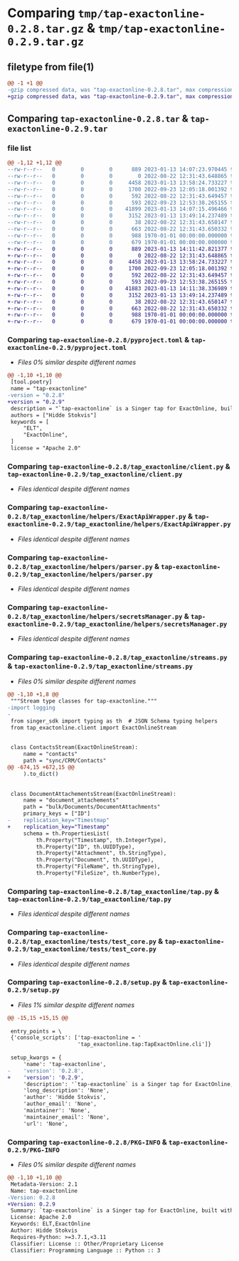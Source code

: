 # Comparing `tmp/tap-exactonline-0.2.8.tar.gz` & `tmp/tap-exactonline-0.2.9.tar.gz`

## filetype from file(1)

```diff
@@ -1 +1 @@
-gzip compressed data, was "tap-exactonline-0.2.8.tar", max compression
+gzip compressed data, was "tap-exactonline-0.2.9.tar", max compression
```

## Comparing `tap-exactonline-0.2.8.tar` & `tap-exactonline-0.2.9.tar`

### file list

```diff
@@ -1,12 +1,12 @@
--rw-r--r--   0        0        0      889 2023-01-13 14:07:23.970445 tap-exactonline-0.2.8/pyproject.toml
--rw-r--r--   0        0        0        0 2022-08-22 12:31:43.648865 tap-exactonline-0.2.8/tap_exactonline/__init__.py
--rw-r--r--   0        0        0     4458 2023-01-13 13:58:24.733227 tap-exactonline-0.2.8/tap_exactonline/client.py
--rw-r--r--   0        0        0     1700 2022-09-23 12:05:18.001392 tap-exactonline-0.2.8/tap_exactonline/helpers/ExactApiWrapper.py
--rw-r--r--   0        0        0      592 2022-08-22 12:31:43.649457 tap-exactonline-0.2.8/tap_exactonline/helpers/parser.py
--rw-r--r--   0        0        0      593 2022-09-23 12:53:38.265155 tap-exactonline-0.2.8/tap_exactonline/helpers/secretsManager.py
--rw-r--r--   0        0        0    41899 2023-01-13 14:07:15.496466 tap-exactonline-0.2.8/tap_exactonline/streams.py
--rw-r--r--   0        0        0     3152 2023-01-13 13:49:14.237489 tap-exactonline-0.2.8/tap_exactonline/tap.py
--rw-r--r--   0        0        0       38 2022-08-22 12:31:43.650147 tap-exactonline-0.2.8/tap_exactonline/tests/__init__.py
--rw-r--r--   0        0        0      663 2022-08-22 12:31:43.650332 tap-exactonline-0.2.8/tap_exactonline/tests/test_core.py
--rw-r--r--   0        0        0      988 1970-01-01 00:00:00.000000 tap-exactonline-0.2.8/setup.py
--rw-r--r--   0        0        0      679 1970-01-01 00:00:00.000000 tap-exactonline-0.2.8/PKG-INFO
+-rw-r--r--   0        0        0      889 2023-01-13 14:11:42.821377 tap-exactonline-0.2.9/pyproject.toml
+-rw-r--r--   0        0        0        0 2022-08-22 12:31:43.648865 tap-exactonline-0.2.9/tap_exactonline/__init__.py
+-rw-r--r--   0        0        0     4458 2023-01-13 13:58:24.733227 tap-exactonline-0.2.9/tap_exactonline/client.py
+-rw-r--r--   0        0        0     1700 2022-09-23 12:05:18.001392 tap-exactonline-0.2.9/tap_exactonline/helpers/ExactApiWrapper.py
+-rw-r--r--   0        0        0      592 2022-08-22 12:31:43.649457 tap-exactonline-0.2.9/tap_exactonline/helpers/parser.py
+-rw-r--r--   0        0        0      593 2022-09-23 12:53:38.265155 tap-exactonline-0.2.9/tap_exactonline/helpers/secretsManager.py
+-rw-r--r--   0        0        0    41883 2023-01-13 14:11:38.336989 tap-exactonline-0.2.9/tap_exactonline/streams.py
+-rw-r--r--   0        0        0     3152 2023-01-13 13:49:14.237489 tap-exactonline-0.2.9/tap_exactonline/tap.py
+-rw-r--r--   0        0        0       38 2022-08-22 12:31:43.650147 tap-exactonline-0.2.9/tap_exactonline/tests/__init__.py
+-rw-r--r--   0        0        0      663 2022-08-22 12:31:43.650332 tap-exactonline-0.2.9/tap_exactonline/tests/test_core.py
+-rw-r--r--   0        0        0      988 1970-01-01 00:00:00.000000 tap-exactonline-0.2.9/setup.py
+-rw-r--r--   0        0        0      679 1970-01-01 00:00:00.000000 tap-exactonline-0.2.9/PKG-INFO
```

### Comparing `tap-exactonline-0.2.8/pyproject.toml` & `tap-exactonline-0.2.9/pyproject.toml`

 * *Files 0% similar despite different names*

```diff
@@ -1,10 +1,10 @@
 [tool.poetry]
 name = "tap-exactonline"
-version = "0.2.8"
+version = "0.2.9"
 description = "`tap-exactonline` is a Singer tap for ExactOnline, built with the Meltano SDK for Singer Taps."
 authors = ["Hidde Stokvis"]
 keywords = [
     "ELT",
     "ExactOnline",
 ]
 license = "Apache 2.0"
```

### Comparing `tap-exactonline-0.2.8/tap_exactonline/client.py` & `tap-exactonline-0.2.9/tap_exactonline/client.py`

 * *Files identical despite different names*

### Comparing `tap-exactonline-0.2.8/tap_exactonline/helpers/ExactApiWrapper.py` & `tap-exactonline-0.2.9/tap_exactonline/helpers/ExactApiWrapper.py`

 * *Files identical despite different names*

### Comparing `tap-exactonline-0.2.8/tap_exactonline/helpers/parser.py` & `tap-exactonline-0.2.9/tap_exactonline/helpers/parser.py`

 * *Files identical despite different names*

### Comparing `tap-exactonline-0.2.8/tap_exactonline/helpers/secretsManager.py` & `tap-exactonline-0.2.9/tap_exactonline/helpers/secretsManager.py`

 * *Files identical despite different names*

### Comparing `tap-exactonline-0.2.8/tap_exactonline/streams.py` & `tap-exactonline-0.2.9/tap_exactonline/streams.py`

 * *Files 0% similar despite different names*

```diff
@@ -1,10 +1,8 @@
 """Stream type classes for tap-exactonline."""
-import logging
-
 from singer_sdk import typing as th  # JSON Schema typing helpers
 from tap_exactonline.client import ExactOnlineStream
 
 
 class ContactsStream(ExactOnlineStream):
     name = "contacts"
     path = "sync/CRM/Contacts"
@@ -674,15 +672,15 @@
     ).to_dict()
 
 
 class DocumentAttachementsStream(ExactOnlineStream):
     name = "document_attachements"
     path = "bulk/Documents/DocumentAttachments"
     primary_keys = ["ID"]
-    replication_key="Timestmap"
+    replication_key="Timestamp"
     schema = th.PropertiesList(
         th.Property("Timestamp", th.IntegerType),
         th.Property("ID", th.UUIDType),
         th.Property("Attachment", th.StringType),
         th.Property("Document", th.UUIDType),
         th.Property("FileName", th.StringType),
         th.Property("FileSize", th.NumberType),
```

### Comparing `tap-exactonline-0.2.8/tap_exactonline/tap.py` & `tap-exactonline-0.2.9/tap_exactonline/tap.py`

 * *Files identical despite different names*

### Comparing `tap-exactonline-0.2.8/tap_exactonline/tests/test_core.py` & `tap-exactonline-0.2.9/tap_exactonline/tests/test_core.py`

 * *Files identical despite different names*

### Comparing `tap-exactonline-0.2.8/setup.py` & `tap-exactonline-0.2.9/setup.py`

 * *Files 1% similar despite different names*

```diff
@@ -15,15 +15,15 @@
 
 entry_points = \
 {'console_scripts': ['tap-exactonline = '
                      'tap_exactonline.tap:TapExactOnline.cli']}
 
 setup_kwargs = {
     'name': 'tap-exactonline',
-    'version': '0.2.8',
+    'version': '0.2.9',
     'description': '`tap-exactonline` is a Singer tap for ExactOnline, built with the Meltano SDK for Singer Taps.',
     'long_description': 'None',
     'author': 'Hidde Stokvis',
     'author_email': 'None',
     'maintainer': 'None',
     'maintainer_email': 'None',
     'url': 'None',
```

### Comparing `tap-exactonline-0.2.8/PKG-INFO` & `tap-exactonline-0.2.9/PKG-INFO`

 * *Files 0% similar despite different names*

```diff
@@ -1,10 +1,10 @@
 Metadata-Version: 2.1
 Name: tap-exactonline
-Version: 0.2.8
+Version: 0.2.9
 Summary: `tap-exactonline` is a Singer tap for ExactOnline, built with the Meltano SDK for Singer Taps.
 License: Apache 2.0
 Keywords: ELT,ExactOnline
 Author: Hidde Stokvis
 Requires-Python: >=3.7.1,<3.11
 Classifier: License :: Other/Proprietary License
 Classifier: Programming Language :: Python :: 3
```

